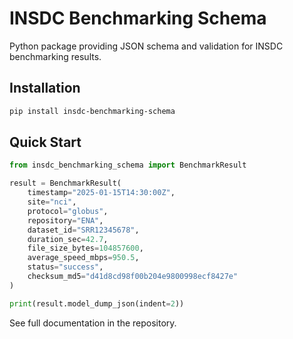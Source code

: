 # INSDC Benchmarking Schema

Python package providing JSON schema and validation for INSDC benchmarking results.

## Installation

```bash
pip install insdc-benchmarking-schema
```

## Quick Start

```python
from insdc_benchmarking_schema import BenchmarkResult

result = BenchmarkResult(
    timestamp="2025-01-15T14:30:00Z",
    site="nci",
    protocol="globus",
    repository="ENA",
    dataset_id="SRR12345678",
    duration_sec=42.7,
    file_size_bytes=104857600,
    average_speed_mbps=950.5,
    status="success",
    checksum_md5="d41d8cd98f00b204e9800998ecf8427e"
)

print(result.model_dump_json(indent=2))
```

See full documentation in the repository.
